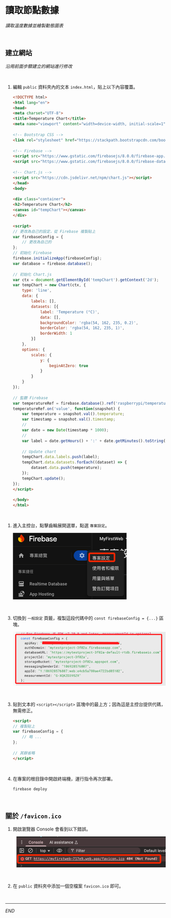 # 讀取節點數據

_讀取溫度數據並繪製動態圖表_

<br>

## 建立網站

_沿用前面步驟建立的網站進行修改_

<br>

1. 編輯 `public` 資料夾內的文本 `index.html`，貼上以下內容覆蓋。

    ```html
    <!DOCTYPE html>
    <html lang="en">
    <head>
    <meta charset="UTF-8">
    <title>Temperature Chart</title>
    <meta name="viewport" content="width=device-width, initial-scale=1">
    
    <!-- Bootstrap CSS -->
    <link rel="stylesheet" href="https://stackpath.bootstrapcdn.com/bootstrap/4.5.2/css/bootstrap.min.css">

    <!-- Firebase -->
    <script src="https://www.gstatic.com/firebasejs/8.0.0/firebase-app.js"></script>
    <script src="https://www.gstatic.com/firebasejs/8.0.0/firebase-database.js"></script>

    <!-- Chart.js -->
    <script src="https://cdn.jsdelivr.net/npm/chart.js"></script>
    </head>
    <body>

    <div class="container">
    <h2>Temperature Chart</h2>
    <canvas id="tempChart"></canvas>
    </div>

    <script>
    // 更改為自己的設定，從 Firebase 複製貼上
    var firebaseConfig = {
        // 更改為自己的
    };
    // 初始化 Firebase
    firebase.initializeApp(firebaseConfig);
    var database = firebase.database();

    // 初始化 Chart.js
    var ctx = document.getElementById('tempChart').getContext('2d');
    var tempChart = new Chart(ctx, {
        type: 'line',
        data: {
            labels: [],
            datasets: [{
                label: 'Temperature (°C)',
                data: [],
                backgroundColor: 'rgba(54, 162, 235, 0.2)',
                borderColor: 'rgba(54, 162, 235, 1)',
                borderWidth: 1
            }]
        },
        options: {
            scales: {
                y: {
                    beginAtZero: true
                }
            }
        }
    });

    // 監聽 Firebase
    var temperatureRef = firebase.database().ref('raspberrypi/temperature');
    temperatureRef.on('value', function(snapshot) {
        var temperature = snapshot.val().temperature;
        var timestamp = snapshot.val().timestamp;
        // 
        var date = new Date(timestamp * 1000);
        // 
        var label = date.getHours() + ':' + date.getMinutes().toString().padStart(2, '0') + ':' + date.getSeconds().toString().padStart(2, '0');

        // Update chart
        tempChart.data.labels.push(label);
        tempChart.data.datasets.forEach((dataset) => {
            dataset.data.push(temperature);
        });
        tempChart.update();
    });
    </script>

    </body>
    </html>

    ```

<br>

1. 進入主控台，點擊齒輪展開選單，點選 `專案設定`。

    ![](images/img_79.png)

<br>

3. 切換到 `一般設定` 頁籤，複製這段代碼中的 `const firebaseConfig = {...}` 區塊。

    ![](images/img_62.png)

<br>

3. 貼到文本的 `<script></script>` 區塊中的最上方；因為這是主控台提供代碼，無需修正。

    ```html
    <script>
    // 複製貼上
    var firebaseConfig = {
        // 略 ...
    };
    
    // 其餘省略
    </script>
    ```

<br>

4. 在專案的根目錄中開啟終端機，運行指令再次部署。

    ```bash
    firebase deploy
    ```

<br>

## 關於 `/favicon.ico`

1. 開啟瀏覽器 Console 會看到以下錯誤。

    ![](images/img_80.png)

<br>

2. 在 `public` 資料夾中添加一個空檔案 `favicon.ico` 即可。

<br>

___

_END_
